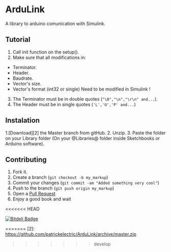 ArduLink
=============

A library to arduino comunication with Simulink.

Tutorial
-------

1. Call init function on the setup().
2. Make sure that all modifications in:
  * Terminator.
  * Header.
  * Baudrate.
  * Vector's size.
  * Vector's format (int32 or single)
  Need to be modified in Simulink !
3. The Terminator must be in double quotes (`"\0","\n","\r\n" and...`).
4. The Header must be in single quotes (`'L','U','P' and...`)

Instalation
-------

1.[Download][2] the Master branch from gitHub.
2. Unzip.
3. Paste the folder on your Library folder (On your @Libraries@ folder inside Sketchbooks or Arduino software).

Contributing
------------

1. Fork it.
2. Create a branch (`git checkout -b my_markup`)
3. Commit your changes (`git commit -am "Added something very cool"`)
4. Push to the branch (`git push origin my_markup`)
5. Open a [Pull Request][1]
6. Enjoy a good book and wait

[1]: https://github.com/patrickelectric/ArduLink/pulls
<<<<<<< HEAD

[![Bitdeli Badge](https://d2weczhvl823v0.cloudfront.net/patrickelectric/ardulink/trend.png)](https://bitdeli.com/free "Bitdeli Badge")

=======
[2]: https://github.com/patrickelectric/ArduLink/archive/master.zip
>>>>>>> develop
